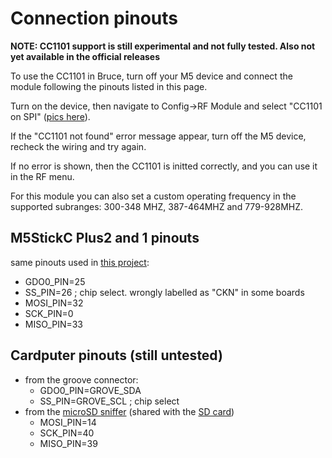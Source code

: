 # Connection pinouts

**NOTE: CC1101 support is still experimental and not fully tested. Also not yet available in the official releases**

To use the CC1101 in Bruce, turn off your M5 device and connect the module following the pinouts listed in this page.

Turn on the device, then navigate to Config->RF Module and select "CC1101 on SPI" ([pics here](https://github.com/pr3y/Bruce/pull/148)).

If the "CC1101 not found" error message appear, turn off the M5 device, recheck the wiring and try again.

If no error is shown, then the CC1101 is initted correctly, and you can use it in the RF menu.

For this module you can also set a custom operating frequency in the supported subranges: 300-348 MHZ, 387-464MHZ and 779-928MHZ.

## M5StickC Plus2 and 1 pinouts

same pinouts used in [this project](https://github.com/bmorcelli/io433):

 - GDO0_PIN=25
 - SS_PIN=26  ; chip select. wrongly labelled as "CKN" in some boards
 - MOSI_PIN=32
 - SCK_PIN=0
 - MISO_PIN=33

## Cardputer pinouts (still untested)

- from the groove connector:
  - GDO0_PIN=GROVE_SDA
  - SS_PIN=GROVE_SCL  ; chip select
- from the [microSD sniffer](https://www.sparkfun.com/products/9419) (shared with the [SD card](https://docs.m5stack.com/en/core/Cardputer))
  - MOSI_PIN=14
  - SCK_PIN=40
  - MISO_PIN=39



